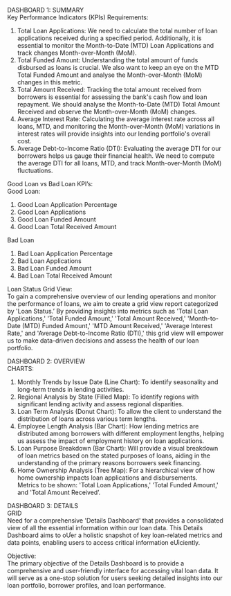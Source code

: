 DASHBOARD 1: SUMMARY <br>
Key Performance Indicators (KPIs) Requirements: <br>
1. Total Loan Applications: We need to calculate the total number of loan applications received during a specified period. Additionally, it is essential to monitor the Month-to-Date (MTD) Loan Applications and 
track changes Month-over-Month (MoM). <br>
2. Total Funded Amount: Understanding the total amount of funds disbursed as loans is crucial. We also want to keep an eye on the MTD Total Funded Amount and analyse the Month-over-Month (MoM) 
changes in this metric. <br>
3. Total Amount Received: Tracking the total amount received from borrowers is essential for assessing the bank's cash flow and loan repayment. We should analyse the Month-to-Date (MTD) Total Amount 
Received and observe the Month-over-Month (MoM) changes. <br>
4. Average Interest Rate: Calculating the average interest rate across all loans, MTD, and monitoring the Month-over-Month (MoM) variations in interest rates will provide insights into our lending portfolio's 
overall cost. <br>
5. Average Debt-to-Income Ratio (DTI): Evaluating the average DTI for our borrowers helps us gauge their financial health. We need to compute the average DTI for all loans, MTD, and track Month-over-Month 
(MoM) fluctuations. <br>

Good Loan vs Bad Loan KPI’s: <br>
Good Loan: <br>
1. Good Loan Application Percentage <br>
2. Good Loan Applications <br>
3. Good Loan Funded Amount <br>
4. Good Loan Total Received Amount <br>

Bad Loan <br>
1. Bad Loan Application Percentage <br>
2. Bad Loan Applications <br>
3. Bad Loan Funded Amount <br>
4. Bad Loan Total Received Amount <br>

Loan Status Grid View: <br>
To gain a comprehensive overview of our lending operations and monitor the performance of loans, we aim to 
create a grid view report categorized by 'Loan Status.’ By providing insights into metrics such as 'Total Loan 
Applications,' 'Total Funded Amount,' 'Total Amount Received,' 'Month-to-Date (MTD) Funded Amount,' 'MTD 
Amount Received,' 'Average Interest Rate,' and 'Average Debt-to-Income Ratio (DTI),' this grid view will empower 
us to make data-driven decisions and assess the health of our loan portfolio. <br>

DASHBOARD 2: OVERVIEW <br>
CHARTS: <br>
1. Monthly Trends by Issue Date (Line Chart): To identify seasonality and long-term trends in lending activities. <br>
2. Regional Analysis by State (Filled Map): To identify regions with significant lending activity and assess regional disparities. <br>
3. Loan Term Analysis (Donut Chart): To allow the client to understand the distribution of loans across various term lengths. <br>
4. Employee Length Analysis (Bar Chart): How lending metrics are distributed among borrowers with different employment lengths, helping us assess the impact of employment history on loan applications. <br>
5. Loan Purpose Breakdown (Bar Chart): Will provide a visual breakdown of loan metrics based on the stated purposes of loans, aiding in the understanding of the primary reasons borrowers seek financing. <br>
6. Home Ownership Analysis (Tree Map): For a hierarchical view of how home ownership impacts loan applications and disbursements. <br>
Metrics to be shown: 'Total Loan Applications,' 'Total Funded Amount,' and 'Total Amount Received’. <br>

DASHBOARD 3: DETAILS <br>
GRID <br>
Need for a comprehensive 'Details Dashboard' that provides a consolidated view of all the essential information within our loan data. This Details Dashboard aims to oƯer a holistic snapshot of key loan-related metrics and data points, enabling users to access critical information eƯiciently. <br>

Objective: <br>
The primary objective of the Details Dashboard is to provide a comprehensive and user-friendly interface for accessing vital loan data. It will serve as a one-stop solution for users seeking detailed insights into our loan 
portfolio, borrower profiles, and loan performance. <br>
